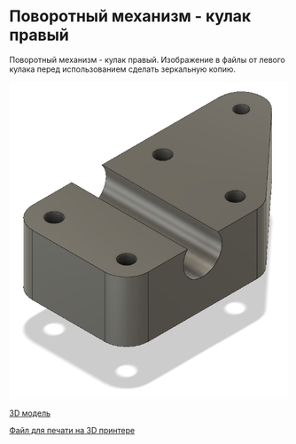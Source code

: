 # Поворотный механизм - кулак правый

Поворотный механизм - кулак правый.
Изображение в файлы от левого кулака перед использованием сделать зеркальную копию.

![Общий вид](52big.png)

[3D модель](52part.f3d)

[Файл для печати на 3D принтере](52part.stl)